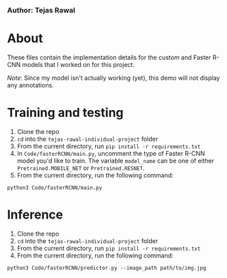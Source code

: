 ### Author: Tejas Rawal

# About
These files contain the implementation details for the custom and Faster R-CNN models that I worked on for this project.

*Note*: Since my model isn't actually working (yet), this demo will not display any annotations.

# Training and testing
1. Clone the repo
2. `cd` into the `tejas-rawal-individual-project` folder
3. From the current directory, run `pip install -r requirements.txt`
4. In `Code/fasterRCNN/main.py`, uncomment the type of Faster R-CNN model you'd like to train. The variable `model_name` can be one of either `Pretrained.MOBILE_NET` or `Pretrained.RESNET`.
5. From the current directory, run the following command:
```
python3 Code/fasterRCNN/main.py
```

# Inference 
1. Clone the repo
2. `cd` into the `tejas-rawal-individual-project` folder
3. From the current directory, run `pip install -r requirements.txt`
3. From the current directory, run the following command:
```
python3 Code/fasterRCNN/predictor.py --image_path path/to/img.jpg
```
